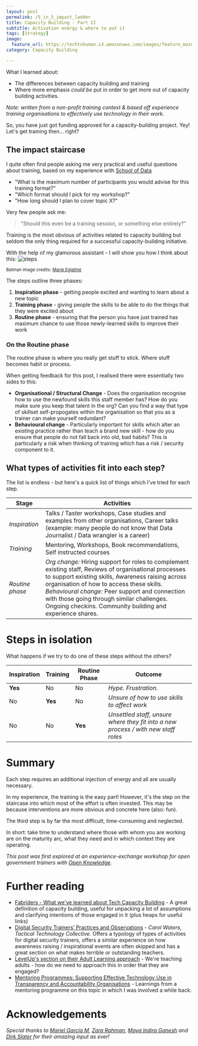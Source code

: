 ```yaml
---
layout: post
permalink: /5_in_5_impact_ladder
title: Capacity Building - Part II 
subtitle: Activation energy & where to put it
tags: [Strategy]
image: 
  feature_url: https://techtohuman.s3.amazonaws.com/images/feature_maze.jpg
category: Capacity Building

---
```


<div class="well">

What I learned about: 
<ul>
<li>The differences between capacity building and training </li>
<li>Where more emphasis <em>could be </em> put in order to get more out of capacity building activities. </li> 
</ul>

<em>Note: written from a non-profit training context & based off experience training organisations to effectively use technology in their work. </em>
</div> 


So, you have just got funding approved for a capacity-building project. Yey! Let's get training then... right?

## The impact staircase

I quite often find people asking me very practical and useful questions about training, based on my experience with [School of Data](http://schoolofdata.org/)

* "What is the maximum number of participants you would advise for this training format?" 
* "Which format should I pick for my workshop?"
* "How long should I plan to cover topic X?"

Very few people ask me: 

> "Should this even be a training session, or something else entirely?"

Training is the most obvious of activities related to capacity building but seldom the only thing required for a successful capacity-building initiative. 

With the help of my glamorous assistant - I will show you how I think about this: 
![steps](https://techtohuman.s3.amazonaws.com/images/steps.jpg)

<small> Batman image credits: <a href="https://paper.fiftythree.com/17937-Marie-Eglantine/11552590">Marie Eglatine</a> </small>

The steps outline three phases: 

1. **Inspiration phase** - getting people excited and wanting to learn about a new topic
2. **Training phase** - giving people the skills to be able to do the things that they were excited about
3. **Routine phase** - ensuring that the person you have just trained has maximum chance to use those newly-learned skills to improve their work

### On the Routine phase 

The routine phase is where you really get stuff to stick. Where stuff becomes habit or process. 

When getting feedback for this post, I realised there were essentially two sides to this: 

* **Organisational / Structural Change** - Does the organisation recognise how to use the newfound skills this staff member has? How do you make sure you keep that talent in the org? Can you find a way that type of skillset self-propogates within the organisation so that you as a trainer can make yourself redundant? 
* **Behavioural change** - Particularly important for skills which alter an existing practice rather than teach a brand new skill - how do you ensure that people do not fall back into old, bad habits? This is particularly a risk when thinking of training which has a risk / security component to it. 

## What types of activities fit into each step? 

The list is endless - but here's a quick list of things which I've tried for each step. 

| **Stage** | **Activities** | 
|---|---| 
| *Inspiration* | Talks / Taster workshops, Case studies and examples from other organisations, Career talks  (example: many people do not know that Data Journalist / Data wrangler is a career)|
| *Training* | Mentoring, Workshops, Book recommendations, Self instructed courses | 
| *Routine phase* | *Org change:* Hiring support for roles to complement existing staff, Reviews of organisational processes to support existing skills, Awareness raising across organisation of how to access these skills.       *Behavioural change:* Peer support and connection with those going through similar challenges. Ongoing checkins. Community building and experience shares. |

# Steps in isolation

What happens if we try to do one of these steps without the others? 

| Inspiration | Training | Routine Phase | **Outcome** | 
|---|---|---|---|
| **Yes** | No | No | *Hype. Frustration.* |
| No  | **Yes** | No | *Unsure of how to use skills to affect work* | 
| No  | No  | **Yes** | *Unsettled staff, unsure where they fit into a new process / with new staff roles* |


# Summary 

Each step requires an additional injection of energy and all are usually necessary. 

In my experience, the training is the easy part! However, it's the step on the staircase into which most of the effort is often invested. This may be because interventions are more obvious and concrete here (also: fun).  

The third step is by far the most difficult, time-consuming and neglected. 

In short: take time to understand where those with whom you are working are on the maturity arc, what they need and in which context they are operating. 

*This post was first explored at an experience-exchange workshop for open government trainers with [Open Knowledge](https://okfn.org/).*

# Further reading 

* [Fabriders - What we've learned about Tech Capacity Building](http://www.fabriders.net/tech-capacity-building/) - A great definition of capacity building, useful for unpacking a lot of assumptions and clarifying intentions of those engaged in it (plus heaps for useful links)
* [Digital Security Trainers’ Practices and Observations](https://secresearch.tacticaltech.org/media/pages/pdfs/original/TrainersPractices_Observations.pdf?1459436214) - *Carol Waters, Tactical Technology Collective*. Offers a typology of types of activities for digital security trainers, offers a similar experience on how awareness raising / inspirational events are often skipped and has a great section on what makes terrible or outstanding teachers. 
* [LevelUp's section on their Adult Learning approach](https://www.level-up.cc/before-an-event/levelups-approach-to-adult-learning/) - We're teaching adults - how do we need to approach this in order that they are engaged? 
* [Mentoring Programmes: Supporting Effective Technology Use in Transparency and Accountability Organisations](https://web.archive.org/web/20150911223003/http://www.transparency-initiative.org/reports/mentoring-programmes-supporting-effective-technology-use-in-transparency-and-accountability-organisations) - Learnings from a mentoring programme on this topic in which I was involved a while back. 

# Acknowledgements

*Special thanks to [Mariel García M](https://twitter.com/faeriedevilish?lang=en), [Zara Rahman](https://twitter.com/zararah), [Maya Indira Ganesh](https://twitter.com/mayameme) and [Dirk Slater](https://twitter.com/FabRider) for their amazing input as ever!* 


